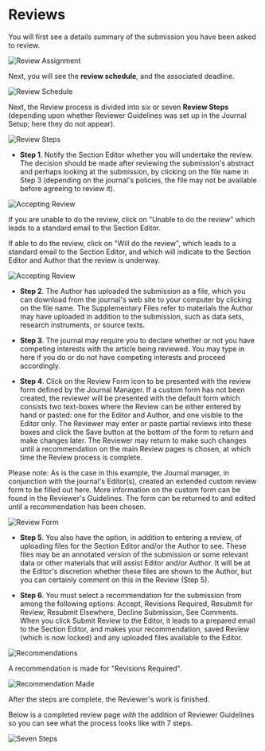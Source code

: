 # Reviews

You will first see a details summary of the submission you have been asked to review.

![Review Assignment](images/chapter9/reviewer_3.png)

Next, you will see the **review schedule**, and the associated deadline.

![Review Schedule](images/chapter9/reviewer_4.png)

Next, the Review process is divided into six or seven **Review Steps** (depending upon whether Reviewer Guidelines was set up in the Journal Setup; here they do not appear).

![Review Steps](images/chapter9/reviewer_5.png)

* **Step 1**. Notify the Section Editor whether you will undertake the review. The decision should be made after reviewing the submission's abstract and perhaps looking at the submission, by clicking on the file name in Step 3 (depending on the journal's policies, the file may not be available before agreeing to review it).

![Accepting Review](images/chapter9/reviewer_6.png)

If you are unable to do the review, click on "Unable to do the review" which leads to a standard email to the Section Editor.

If able to do the review, click on "Will do the review", which leads to a standard email to the Section Editor, and which will indicate to the Section Editor and Author that the review is underway.

![Accepting Review](images/chapter9/reviewer_7.png)

* **Step 2**. The Author has uploaded the submission as a file, which you can download from the journal's web site to your computer by clicking on the file name. The Supplementary Files refer to materials the Author may have uploaded in addition to the submission, such as data sets, research instruments, or source texts.

* **Step 3**. The journal may require you to declare whether or not you have competing interests with the article being reviewed. You may type in here if you do or do not have competing interests and proceed accordingly.

* **Step 4**. Click on the Review Form icon to be presented with the review form defined by the Journal Manager.  If a custom form has not been created, the reviewer will be presented with the default form which consists two text-boxes where the Review can be either entered by hand or pasted: one for the Editor and Author, and one visible to the Editor only. The Reviewer may enter or paste partial reviews into these boxes and click the Save button at the bottom of the form to return and make changes later. The Reviewer may return to make such changes until a recommendation on the main Review pages is chosen, at which time the Review process is complete.

Please note: As is the case in this example, the Journal manager, in conjunction with the journal's Editor(s), created an extended custom review form to be filled out here. More information on the custom form can be found in the Reviewer's Guidelines. The form can be returned to and edited until a recommendation has been chosen.

![Review Form](images/chapter9/reviewer_9.png)

* **Step 5**. You also have the option, in addition to entering a review, of uploading files for the Section Editor and/or the Author to see. These files may be an annotated version of the submission or some relevant data or other materials that will assist Editor and/or Author. It will be at the Editor's discretion whether these files are shown to the Author, but you can certainly comment on this in the Review (Step 5).

* **Step 6**. You must select a recommendation for the submission from among the following options: Accept, Revisions Required, Resubmit for Review, Resubmit Elsewhere, Decline Submission, See Comments. When you click Submit Review to the Editor, it leads to a prepared email to the Section Editor, and makes your recommendation, saved Review (which is now locked) and any uploaded files available to the Editor.

![Recommendations](images/chapter9/reviewer_10.png)

A recommendation is made for "Revisions Required".

![Recommendation Made](images/chapter9/reviewer_11.png)

After the steps are complete, the Reviewer's work is finished.

Below is a completed review page *with* the addition of Reviewer Guidelines so you can see what the process looks like with 7 steps.

![Seven Steps](images/chapter9/reviewer_14.png)
